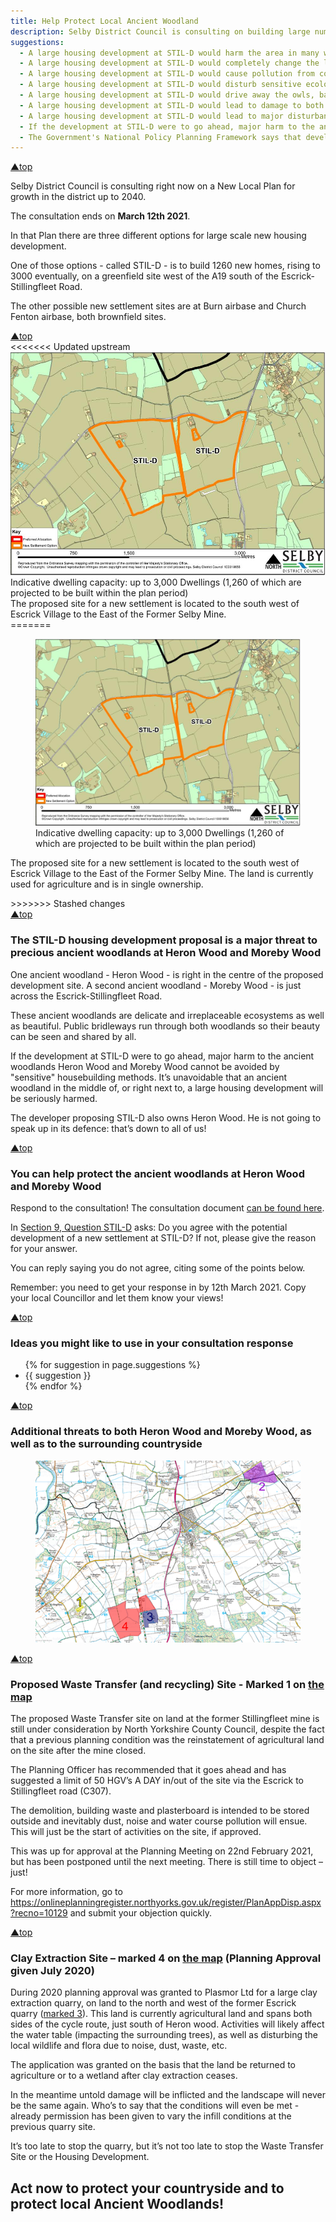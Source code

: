 ```yaml
---
title: Help Protect Local Ancient Woodland
description: Selby District Council is consulting on building large numbers of new homes on a greenfield site
suggestions:
  - A large housing development at STIL-D would harm the area in many ways that would get worse over time
  - A large housing development at STIL-D would completely change the landscape setting from greenfield to suburban
  - A large housing development at STIL-D would cause pollution from construction dust and then from garden chemicals and vehicles, pollution that affects trees, plants, lichens and animals
  - A large housing development at STIL-D would disturb sensitive ecological systems at Heron Wood and also Moreby Wood through light and noise pollution
  - A large housing development at STIL-D would drive away the owls, bats and other creatures that use Heron Wood and Moreby wood and the fields around them
  - A large housing development at STIL-D would lead to damage to both Heron Wood and Moreby Wood from fly-tipping, from vandalism, and from trampling on delicate soils
  - A large housing development at STIL-D would lead to major disturbance to birds, mammals and amphibians from domestic pets in both Heron Wood and Moreby Wood
  - If the development at STIL-D were to go ahead, major harm to the ancient woodlands Heron Wood and Moreby Wood cannot be avoided by "sensitive" housebuilding methods. It’s unavoidable that an ancient woodland in the middle of, or right next to, a large housing development will be seriously harmed
  - The Government's National Policy Planning Framework says that development resulting in the loss or deterioration of ancient woodland should be refused, unless there are wholly exceptional reasons.  Here there are no such exceptional reasons, and there are viable alternative options for large scale housing development on brownfield sites at Burn and Church Fenton. The proposal at STIL-D should never have been put forward and should not be taken any further forward
---
```


<section class="section">
    <div class="wrapper">
        <div class="top-link"><a href="#top">&#9650;top</a></div>
        <p>Selby District Council is consulting right now on a New Local Plan for growth in the district up to 2040.</p>
        <p>The consultation ends on <strong>March 12th 2021</strong>.</p>
        <p>In that Plan there are three different options for large scale new housing development.</p>
        <p>One of those options - called STIL-D - is to build 1260 new homes, rising to 3000 eventually, on a greenfield site west of the A19 south of the Escrick-Stillingfleet Road.</p>
        <p>The other possible new settlement sites are at Burn airbase and Church Fenton airbase, both brownfield sites.</p>
    </div>
</section>
<section class="section-alt">
    <div class="media-wrapper">
        <div class="top-link"><a href="#top">&#9650;top</a></div>
<<<<<<< Updated upstream
        <img src="/assets/img/5755810_0_1.jpg" alt="Preferred Allocations_STIL-D" />
        <figcaption>Indicative dwelling capacity: up to 3,000 Dwellings (1,260 of which are projected to be built within the plan period)
        <br />The proposed site for a new settlement is located to the south west of Escrick Village to the East of the Former Selby Mine.</figcaption>
=======
        <figure>
            <img src="/assets/img/5755810_0_1.jpg" alt="Preferred Allocations_STIL-D" />
            <figcaption>Indicative dwelling capacity: up to 3,000 Dwellings (1,260 of which are projected to be built within the plan period)</figcaption>
        </figure>
        <p>The proposed site for a new settlement is located to the south west of Escrick Village to the East of the Former Selby Mine. The land is currently used for agriculture and is in single ownership.</p>
>>>>>>> Stashed changes
    </div>
</section>
<section class="section">
    <div class="wrapper">
        <div class="top-link"><a href="#top">&#9650;top</a></div>
        <h3>The STIL-D housing development proposal is a major threat to precious ancient woodlands at Heron Wood and Moreby Wood</h3>
        <p>One ancient woodland - Heron Wood - is right in the centre of the proposed development site. A second ancient woodland - Moreby Wood - is just across the Escrick-Stillingfleet Road.</p>
        <p>These ancient woodlands are delicate and irreplaceable ecosystems as well as beautiful. Public bridleways run through both woodlands so their beauty can be seen and shared by all.</p>
        <p>If the development at STIL-D were to go ahead, major harm to the ancient woodlands Heron Wood and Moreby Wood cannot be avoided by "sensitive" housebuilding methods. It’s unavoidable that an ancient woodland in the middle of, or right next to, a large housing development will be seriously harmed.</p>
        <p>The developer proposing STIL-D also owns Heron Wood. He is not going to speak up in its defence: that’s down to all of us!</p>
    </div>
</section>
<section class="section-alt" id="respond">
    <div class="wrapper">
        <div class="top-link"><a href="#top">&#9650;top</a></div>
        <h3>You can help protect the ancient woodlands at Heron Wood and Moreby Wood</h3>
        <p>Respond to the consultation! The consultation document <a href="https://selby-consult.objective.co.uk/kse/event/36012/section/5532748" target="_blank" rel="noopener">can be found here</a>.</p>
        <p>In <a href="https://selby-consult.objective.co.uk/kse/event/36012/section/s16031069995581#ID-5720374-306" target="_blank" rel="noopener">Section 9, Question STIL-D</a> asks:  Do you agree with the potential development of a new settlement at STIL-D? If not, please give the reason for your answer.</p>
        <p>You can reply saying you do not agree, citing some of the points below.</p>
        <p>Remember: you need to get your response in by 12th March 2021. Copy your local Councillor and let them know your views!</p>
    </div>
</section>
<section class="section">
    <div class="wrapper">
        <div class="top-link"><a href="#top">&#9650;top</a></div>
        <h3>Ideas you might like to use in your consultation response</h3>
        <ul id="suggestions">
        {% for suggestion in page.suggestions %}
            <li>{{ suggestion }}</li>
        {% endfor %}
        </ul>
    </div>
</section>
<section class="section-alt">
    <div class="media-wrapper">
        <div class="top-link"><a href="#top">&#9650;top</a></div>
        <h3>Additional threats to both Heron Wood and Moreby Wood, as well as to the surrounding countryside</h3>
        <figure id="threat-map">
            <img src="/assets/img/threat-map.png" alt="Map of Heron Wood, Moreby Wood, and the surrounding countryside" />
        </figure>
    </div>
</section>
<section class="section">
    <div class="wrapper">
        <div class="top-link"><a href="#top">&#9650;top</a></div>
        <h3>Proposed Waste Transfer (and recycling) Site - Marked 1 on <a href="#threat-map">the map</a></h3>
        <p>The proposed Waste Transfer site on land at the former Stillingfleet mine is still under consideration by North Yorkshire County Council, despite the fact that a previous planning condition was the reinstatement of agricultural land on the site after the mine closed.</p>
        <p>The Planning Officer has recommended that it goes ahead and has suggested a limit of 50 HGV’s A DAY in/out of the site via the Escrick to Stillingfleet road (C307). </p>
        <p>The demolition, building waste and plasterboard is intended to be stored outside and inevitably dust, noise and water course pollution will ensue. This will just be the start of activities on the site, if approved. </p>
        <p>This was up for approval at the Planning Meeting on 22nd February 2021, but has been postponed until the next meeting. There is still time to object – just!</p>
        <p>For more information, go to <a href="https://onlineplanningregister.northyorks.gov.uk/register/PlanAppDisp.aspx?recno=10129" target="_blank" rel="noopener">https://onlineplanningregister.northyorks.gov.uk/register/PlanAppDisp.aspx?recno=10129</a> and submit your objection quickly.</p>
    </div>
</section>
<section class="section-alt">
    <div class="wrapper">
        <div class="top-link"><a href="#top">&#9650;top</a></div>
        <h3>Clay Extraction Site – marked 4 on <a href="#threat-map">the map</a> (Planning Approval given July 2020)</h3>
        <p>During 2020 planning approval was granted to Plasmor Ltd for a large clay extraction quarry, on land to the north and west of the former Escrick quarry (<a href="#threat-map">marked 3</a>). This land is currently agricultural land and spans both sides of the cycle route, just south of Heron wood. Activities will likely affect the water table (impacting the surrounding trees), as well as disturbing the local wildlife and flora due to noise, dust, waste, etc. </p>
        <p>The application was granted on the basis that the land be returned to agriculture or to a wetland after clay extraction ceases. </p>
        <p>In the meantime untold damage will be inflicted and the landscape will never be the same again. Who’s to say that the conditions will even be met - already permission has been given to vary the infill conditions at the previous quarry site.  </p>
        <p>It’s too late to stop the quarry, but it’s not too late to stop the Waste Transfer Site or the Housing Development. </p>
    </div>
</section>
<section class="section">
    <div class="wrapper">
        <h2>Act now to protect your countryside and to protect local Ancient Woodlands!</h2>
    </div>
</section>
